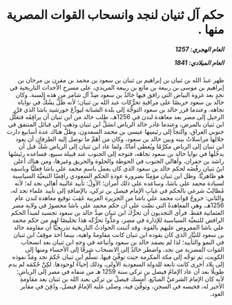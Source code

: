 <h1 dir="rtl">حكم آل ثنيان لنجد وانسحاب القوات المصرية منها .</h1>

<h5 dir="rtl">العام الهجري:  1257

العام الميلادي: 1841

</h5>

<p dir="rtl">ظهر عبدُ الله بن ثنيان بن إبراهيم بن ثنيان بن سعود بن محمد بن مقرن بن مرخان بن إبراهيم بن موسى بن ربيعة بن مانع بن ربيعة المريدي، على مسرحِ الأحداث التاريخية في نجدٍ بعد غزوة البياض التي رافق فيها خالدُ بن سعود ضِدَّ آل شامر من هذه السنة. وكان خالد بن سعود حريصًا على مراقبةِ تحرُّكات عبد الله بن ثنيان؛ لأنه ظَلَّ يشُكُّ في نواياه تجاهه. وعندما قرر خالد بن سعود التوجُّهَ إلى بلدة الشنانة ليودِّعَ خورشيد باشا الذي قرَّر الرحيل إلى مصر بعد معاهدة لندن في 1256هـ، طلب خالد من ابن ثنيان أن يرافِقَه فتعَلَّل ابن ثنيان بالمرضِ، وعندما غادر خالد الرياض انسَلَّ ابن ثنيان وذهب إلى قبائل المنتفق في جنوبي العراق، والتجأ إلى رئيسِها عيسى بن محمد السعدون، وظلَّ هناك عدة أسابيع دارت خلالها مراسلاتٌ بينه وبين خالد بن سعود، وكان من أهَمِّ ما توصل إليه الطرفان أن يعود ابن ثنيان إلى الرياض مكرَّمًا ويُعطى أمانًا. ولما عاد ابن ثنيان إلى الرياض شَكَّ قبل أن يدخُلَها في نوايا خالد بن سعود تجاهَه، فتوجه إلى الجنوب عند قبيلة سبيع، فساعده رئيسُها راشد بن جفران، وأهالي الجنوب في الحوطة والحلوة والحريق وغيرها، ومن هناك أعلن ابنُ ثنيان رفْضَه لحكم خالد بن سعود الذي كان يعمل باسمِ محمد علي باشا فعليًّا وباسمِه هو ظاهريًّا. وظل ابن ثنيان مؤمِنًا بضرورة عودةِ الحكم السعودي رافِضًا التبعيَّةَ السياسية لسيادة محمد علي باشا، وساعده على ذلك أمران؛ الأولُ: تأييد غالبية أهالي نجد له؛ لأنه مُطالِبٌ شرعي بالحكم في غيابِ الإمام فيصل بن تركي، بالإضافةِ إلى تأييد علماء نجد له، والثاني: خروجُ قوات محمد علي باشا من الجزيرة العربية عَقِبَ توقيع معاهدة لندن عام 1256هـ، وهي المعاهدةُ التي نصَّت على أن حكم محمد علي باشا محصورٌ في ولاية مصر العثمانية فقط. فرأى النجديون أن تحرُّكَ ابن ثنيان ضِدَّ خالد بن سعود تجسيد لمبدأ الحكم الرافض للتبعيَّة السياسية للإدارة في مصر، وعدُّوا تحرُّكَه هذا تخليصًا لهم من حكم محمد علي باشا المفروض عليهم بالقوة. وقد أثبتت الحوادثُ التاريخية تدريجيًّا أن مقاومة خالد بن سعود للتيَّار الذي كان يقوده ابن ثنيان كانت مقاومةً واهية، بينما أخذ موقِفُ ابن ثنيان في النمو والتأييد؛ لذا لم يصمد خالد بن سعود وأتباعه في وجهِ ابن ثنيان بعد انسحاب القوات المصرية من نجد، واضطر خالدٌ إلى الانسحاب شرقًا إلى الأحساء ومنها إلى الكويت، ثم توجَّه إلى مكة المكرمة حيث توفِّيَ فيها. تسلَّم ابن ثنيان حُكمَ نجد ومَدَّ نفوذه إلى بلاد أخرى كانت تابعة للدولة السعودية الأولى، وذلك إحياءً لوجودها. لكِنَّ حُكمَه لم يدم طويلًا بعد أن عاد الإمامُ فيصل بن تركي سنة 1259 هـ من منفاه في مصر إلى الرياضِ؛ لأنه كان الإمامَ الشرعيَّ المبايَع. أمسك فيصلُ بن تركي بعبد الله بن ثنيان بعد مقاومةِ الأخير له، فحبسه في السجنِ، وتوفِّيَ فيه، وصلى عليه الإمامُ فيصل، ودُفِنَ في مقابر العود.</p></br>
